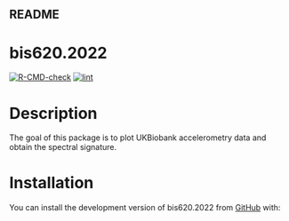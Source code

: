 ## README
# bis620.2022

<!-- badges: start -->

[![R-CMD-check](https://github.com/hl896/bis620.2022/actions/workflows/R-CMD-check.yaml/badge.svg)](https://github.com/hl896/bis620.2022/actions/workflows/R-CMD-check.yaml)
[![lint](https://github.com/hl896/bis620.2022/actions/workflows/lint.yaml/badge.svg)](https://github.com/hl896/bis620.2022/actions/workflows/lint.yaml)
<!-- badges: end -->

# Description
The goal of this package is to plot UKBiobank accelerometry data and obtain the spectral signature.

# Installation

You can install the development version of bis620.2022 from
[GitHub](https://github.com/) with: